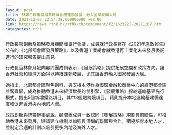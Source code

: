 ```yaml
---
layout: post
title: 林鄭月娥稱發展策略讓香港蓬勃發展　融入國家發展大局
date: 2021-12-07 22:54:38.000000000 +08:00
link: https://news.rthk.hk/rthk/ch/component/k2/1623225-20211207.htm
categories: rthk
---
```


行政長官創新及策略發展顧問團舉行會議，成員就行政長官在《2021年施政報告》公布的《北部都會區發展策略》，以及香港工業總會就香港再工業化未來發展委託進行的研究報告提出意見。

行政長官林鄭月娥向顧問團成員表示，《發展策略》提供拓展空間和政策方向，讓香港社會和經濟方面得以持續蓬勃發展，尤其讓香港融入國家發展大局。

她指出，北部都會區聚焦創科，與支持本港作為國際金融和商業中心的維港都會區並駕齊驅，成為推動香港未來經濟增長的雙引擎，《發展策略》採納運輸基建先行模式，提出5個新增鐵路項目，其中3個屬跨境項目，藉此提升本地運輸基建暢達度和促進香港與內地的人流。

政策創新與統籌辦事處說，顧問團成員一致認同《發展策略》規劃具前瞻性，可推動香港未來發展，建議建立機制以加強與深圳的聯繫與合作，積極培育本地人才，並制定合適的計劃以吸引更多內地及海外人才。
